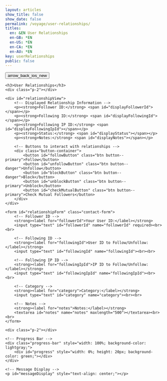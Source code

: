 ```yaml
---
layout: articles
show_title: false
show_date: false
permalink: /voyage/user-relationships/
titles:
  en: &EN User Relationships
  en-GB: *EN
  en-US: *EN
  en-CA: *EN
  en-AU: *EN
key: userRelationships
public: false
---
```


<div class="p-5"></div>

<div class="form-container">
    <div class="button-container">
        <div class="back-button-container">
            <a href="/voyage" title="Voyage">
                <button id="backButton" class="btn button--outline-primary button--circle">
                    <span class="material-symbols-outlined">arrow_back_ios_new</span>
                </button>
            </a>
        </div>
    </div>

    <h3>User Relationships</h3>
    <div class="p-2"></div>

    <div id="relationshipView">
        <!-- Displayed Relationship Information -->
        <p><strong>Follower ID:</strong> <span id="displayFollowerId"></span></p>
        <p><strong>Following ID:</strong> <span id="displayFollowingId"></span></p>
        <p><strong>Following IP ID:</strong> <span id="displayFollowingIpId"></span></p>
        <p><strong>Status:</strong> <span id="displayStatus"></span></p>
        <p><strong>Notes:</strong> <span id="displayNotes"></span></p>

        <!-- Buttons to interact with relationships -->
        <div class="button-container">
            <button id="followButton" class="btn button--primary">Follow</button>
            <button id="unfollowButton" class="btn button--danger">Unfollow</button>
            <button id="blockButton" class="btn button--danger">Block</button>
            <button id="unblockButton" class="btn button--primary">Unblock</button>
            <button id="checkMutualButton" class="btn button--primary">Check Mutual Followers</button>
        </div>
    </div>

    <form id="relationshipForm" class="contact-form">
        <!-- Follower ID -->
        <strong><label for="followerId">Your User ID:</label></strong>
        <input type="text" id="followerId" name="followerId" required><br><br>

        <!-- Following ID -->
        <strong><label for="followingId">User ID to Follow/Unfollow:</label></strong>
        <input type="text" id="followingId" name="followingId"><br><br>

        <!-- Following IP ID -->
        <strong><label for="followingIpId">IP ID to Follow/Unfollow:</label></strong>
        <input type="text" id="followingIpId" name="followingIpId"><br><br>

        <!-- Category -->
        <strong><label for="category">Category:</label></strong>
        <input type="text" id="category" name="category"><br><br>

        <!-- Notes -->
        <strong><label for="notes">Notes:</label></strong>
        <textarea id="notes" name="notes" maxlength="500"></textarea><br><br>
    </form>

    <div class="p-2"></div>

    <!-- Progress Bar -->
    <div class="progress-bar" style="width: 100%; background-color: lightgray;">
        <div id="progress" style="width: 0%; height: 20px; background-color: green;"></div>
    </div>

    <!-- Message Display -->
    <p id="messageDisplay" style="text-align: center;"></p>
</div>


<script>
document.addEventListener('DOMContentLoaded', function() {
    const userId = localStorage.getItem('userId');
    if (!userId) {
        document.getElementById('messageDisplay').innerText = 'No logged-in user found. Please log in first.';
        document.getElementById('messageDisplay').style.color = 'red';
        window.location.href = '/login';
        return;
    }

    // Set the followerId to the logged-in user
    document.getElementById('followerId').value = userId;

    // Event listener for the Follow button
    document.getElementById('followButton').addEventListener('click', async function() {
        console.log('Follow button clicked');
        
        const formData = {
            followerId: document.getElementById('followerId').value.trim(),
            followingId: document.getElementById('followingId').value.trim(),
            followingIpId: document.getElementById('followingIpId').value.trim(),
            category: document.getElementById('category').value.trim(),
            notes: document.getElementById('notes').value.trim()
        };

        console.log('Form data to be sent:', formData);

        try {
            const response = await fetch('https://api.plantasia.space/api/user-relationships/follow', {
                method: 'POST',
                headers: {
                    'Content-Type': 'application/json'
                },
                body: JSON.stringify(formData)
            });

            console.log('Response status:', response.status);

    // Attempt to parse the response as JSON
    let result;
    try {
        result = await response.json();
    } catch (jsonError) {
        console.error('Error parsing JSON response:', jsonError);
        const textResponse = await response.text();
        console.error('Response text:', textResponse);
        throw new Error('Unexpected response format');
    }

    if (response.ok) {
        console.log('Follow operation successful:', result);
        document.getElementById('messageDisplay').innerText = 'Followed successfully!';
        document.getElementById('messageDisplay').style.color = 'green';
    } else {
        throw new Error(result.message || 'Unknown error');
    }
} catch (error) {
    console.error('Error during follow operation:', error);
    document.getElementById('messageDisplay').innerText = error.message;
    document.getElementById('messageDisplay').style.color = 'red';
}
    });

    // Event listener for the Unfollow button
    document.getElementById('unfollowButton').addEventListener('click', async function() {
        console.log('Unfollow button clicked');

        const formData = {
            followerId: document.getElementById('followerId').value.trim(),
            followingId: document.getElementById('followingId').value.trim(),
            followingIpId: document.getElementById('followingIpId').value.trim()
        };

        console.log('Form data to be sent:', formData);

        try {
            const response = await fetch('https://api.plantasia.space/api/user-relationships/unfollow', {
                method: 'POST',
                headers: {
                    'Content-Type': 'application/json'
                },
                body: JSON.stringify(formData)
            });

            console.log('Response status:', response.status);

            const result = await response.json();
            if (response.ok) {
                console.log('Unfollow operation successful:', result);
                document.getElementById('messageDisplay').innerText = 'Unfollowed successfully!';
                document.getElementById('messageDisplay').style.color = 'green';
            } else {
                throw new Error(result.message);
            }
        } catch (error) {
            console.error('Error during unfollow operation:', error);
            document.getElementById('messageDisplay').innerText = error.message;
            document.getElementById('messageDisplay').style.color = 'red';
        }
    });

    // Event listener for the Block button
    document.getElementById('blockButton').addEventListener('click', async function() {
        console.log('Block button clicked');

        const formData = {
            blockerId: document.getElementById('followerId').value.trim(),
            blockedId: document.getElementById('followingId').value.trim(),
            blockedIpId: document.getElementById('followingIpId').value.trim()
        };

        console.log('Form data to be sent:', formData);

        try {
            const response = await fetch('https://api.plantasia.space/api/user-relationships/blockUser', {
                method: 'POST',
                headers: {
                    'Content-Type': 'application/json'
                },
                body: JSON.stringify(formData)
            });

            console.log('Response status:', response.status);

            const result = await response.json();
            if (response.ok) {
                console.log('Block operation successful:', result);
                document.getElementById('messageDisplay').innerText = 'Blocked successfully!';
                document.getElementById('messageDisplay').style.color = 'green';
            } else {
                throw new Error(result.message);
            }
        } catch (error) {
            console.error('Error during block operation:', error);
            document.getElementById('messageDisplay').innerText = error.message;
            document.getElementById('messageDisplay').style.color = 'red';
        }
    });

function displayFollowingList(followingList) {
    // Example: Log the usernames of the following users
    followingList.forEach(relationship => {
        console.log(`Following user: ${relationship.followingId.username}`);
    });

    // Alternatively, update the DOM to show the list of following users
    const followingContainer = document.getElementById('followingContainer');
    followingContainer.innerHTML = ''; // Clear any existing content

    followingList.forEach(relationship => {
        const userElement = document.createElement('div');
        userElement.textContent = relationship.followingId.displayName || relationship.followingId.username;
        followingContainer.appendChild(userElement);
    });
}


    // Event listener for the Unblock button
    document.getElementById('unblockButton').addEventListener('click', async function() {
        console.log('Unblock button clicked');

        const formData = {
            blockerId: document.getElementById('followerId').value.trim(),
            blockedId: document.getElementById('followingId').value.trim(),
            blockedIpId: document.getElementById('followingIpId').value.trim()
        };

        console.log('Form data to be sent:', formData);

        try {
            const response = await fetch('https://api.plantasia.space/api/user-relationships/unblockUser', {
                method: 'POST',
                headers: {
                    'Content-Type': 'application/json'
                },
                body: JSON.stringify(formData)
            });

            console.log('Response status:', response.status);

            const result = await response.json();
            if (response.ok) {
                console.log('Unblock operation successful:', result);
                document.getElementById('messageDisplay').innerText = 'Unblocked successfully!';
                document.getElementById('messageDisplay').style.color = 'green';
            } else {
                throw new Error(result.message);
            }
        } catch (error) {
            console.error('Error during unblock operation:', error);
            document.getElementById('messageDisplay').innerText = error.message;
            document.getElementById('messageDisplay').style.color = 'red';
        }
    });

    // Event listener for checking mutual followers
    document.getElementById('checkMutualButton').addEventListener('click', async function() {
        console.log('Check mutual followers button clicked');

        const userId1 = document.getElementById('followerId').value.trim();
        const userId2 = document.getElementById('followingId').value.trim();

        try {
            const response = await fetch(`https://api.plantasia.space/api/user-relationships/mutualFollowers/${userId1}/${userId2}`, {
                method: 'GET'
            });

            console.log('Response status:', response.status);

            const result = await response.json();
            if (response.ok) {
                console.log('Mutual followers check successful:', result);
                document.getElementById('messageDisplay').innerText = `Mutual Followers: ${result.mutualFollowers}`;
                document.getElementById('messageDisplay').style.color = 'green';
            } else {
                throw new Error(result.message);
            }
        } catch (error) {
            console.error('Error during mutual followers check:', error);
            document.getElementById('messageDisplay').innerText = error.message;
            document.getElementById('messageDisplay').style.color = 'red';
        }
    });
});
</script>
